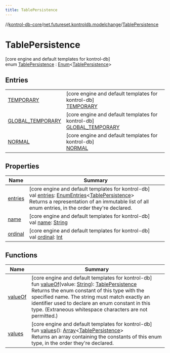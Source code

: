 ```yaml
---
title: TablePersistence
---
```

//[kontrol-db-core](../../../index.html)/[net.futureset.kontroldb.modelchange](../index.html)/[TablePersistence](index.html)



# TablePersistence



[core engine and default templates for kontrol-db]\
enum [TablePersistence](index.html) : [Enum](https://kotlinlang.org/api/latest/jvm/stdlib/kotlin/-enum/index.html)&lt;[TablePersistence](index.html)&gt;



## Entries


| | |
|---|---|
| [TEMPORARY](-t-e-m-p-o-r-a-r-y/index.html) | [core engine and default templates for kontrol-db]<br>[TEMPORARY](-t-e-m-p-o-r-a-r-y/index.html) |
| [GLOBAL_TEMPORARY](-g-l-o-b-a-l_-t-e-m-p-o-r-a-r-y/index.html) | [core engine and default templates for kontrol-db]<br>[GLOBAL_TEMPORARY](-g-l-o-b-a-l_-t-e-m-p-o-r-a-r-y/index.html) |
| [NORMAL](-n-o-r-m-a-l/index.html) | [core engine and default templates for kontrol-db]<br>[NORMAL](-n-o-r-m-a-l/index.html) |


## Properties


| Name | Summary |
|---|---|
| [entries](entries.html) | [core engine and default templates for kontrol-db]<br>val [entries](entries.html): [EnumEntries](https://kotlinlang.org/api/latest/jvm/stdlib/kotlin.enums/-enum-entries/index.html)&lt;[TablePersistence](index.html)&gt;<br>Returns a representation of an immutable list of all enum entries, in the order they're declared. |
| [name](-n-o-r-m-a-l/index.html#-372974862%2FProperties%2F894165660) | [core engine and default templates for kontrol-db]<br>val [name](-n-o-r-m-a-l/index.html#-372974862%2FProperties%2F894165660): [String](https://kotlinlang.org/api/latest/jvm/stdlib/kotlin/-string/index.html) |
| [ordinal](-n-o-r-m-a-l/index.html#-739389684%2FProperties%2F894165660) | [core engine and default templates for kontrol-db]<br>val [ordinal](-n-o-r-m-a-l/index.html#-739389684%2FProperties%2F894165660): [Int](https://kotlinlang.org/api/latest/jvm/stdlib/kotlin/-int/index.html) |


## Functions


| Name | Summary |
|---|---|
| [valueOf](value-of.html) | [core engine and default templates for kontrol-db]<br>fun [valueOf](value-of.html)(value: [String](https://kotlinlang.org/api/latest/jvm/stdlib/kotlin/-string/index.html)): [TablePersistence](index.html)<br>Returns the enum constant of this type with the specified name. The string must match exactly an identifier used to declare an enum constant in this type. (Extraneous whitespace characters are not permitted.) |
| [values](values.html) | [core engine and default templates for kontrol-db]<br>fun [values](values.html)(): [Array](https://kotlinlang.org/api/latest/jvm/stdlib/kotlin/-array/index.html)&lt;[TablePersistence](index.html)&gt;<br>Returns an array containing the constants of this enum type, in the order they're declared. |

